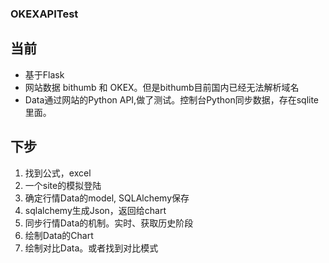 ### OKEXAPITest

## 当前
  + 基于Flask
  + 网站数据 bithumb 和 OKEX。但是bithumb目前国内已经无法解析域名
  + Data通过网站的Python API,做了测试。控制台Python同步数据，存在sqlite里面。


## 下步

  1.  找到公式，excel
  2.  一个site的模拟登陆
  3. 确定行情Data的model, SQLAlchemy保存
  4. sqlalchemy生成Json，返回给chart
  4. 同步行情Data的机制。实时、获取历史阶段
  5. 绘制Data的Chart
  6. 绘制对比Data。或者找到对比模式
